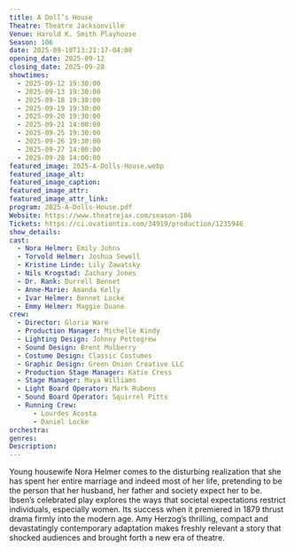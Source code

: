 ```yaml
---
title: A Doll’s House
Theatre: Theatre Jacksonville
Venue: Harold K. Smith Playhouse
Season: 106
date: 2025-09-10T13:21:17-04:00
opening_date: 2025-09-12
closing_date: 2025-09-28
showtimes:
  - 2025-09-12 19:30:00
  - 2025-09-13 19:30:00
  - 2025-09-18 19:30:00
  - 2025-09-19 19:30:00
  - 2025-09-20 19:30:00
  - 2025-09-21 14:00:00
  - 2025-09-25 19:30:00
  - 2025-09-26 19:30:00
  - 2025-09-27 14:00:00
  - 2025-09-28 14:00:00
featured_image: 2025-A-Dolls-House.webp
featured_image_alt: 
featured_image_caption: 
featured_image_attr: 
featured_image_attr_link: 
program: 2025-A-Dolls-House.pdf
Website: https://www.theatrejax.com/season-106
Tickets: https://ci.ovationtix.com/34919/production/1235946
show_details: 
cast:
  - Nora Helmer: Emily Johns
  - Torvold Helmer: Joshua Sewell
  - Kristine Linde: Lily Zawatsky
  - Nils Krogstad: Zachary Jones
  - Dr. Rank: Durrell Bennet
  - Anne-Marie: Amanda Kelly
  - Ivar Helmer: Bennet Locke
  - Emmy Helmer: Maggie Duane
crew:
  - Director: Gloria Ware
  - Production Manager: Michelle Kindy
  - Lighting Design: Johnny Pettegrew
  - Sound Design: Brent Mulberry
  - Costume Design: Classic Costumes
  - Graphic Design: Green Onion Creative LLC
  - Production Stage Manager: Katie Cress
  - Stage Manager: Maya Williams
  - Light Board Operator: Mark Rubens
  - Sound Board Operator: Squirrel Pitts
  - Running Crew:
      - Lourdes Acosta
      - Daniel Locke
orchestra:
genres: 
Description: 
---
```

Young housewife Nora Helmer comes to the disturbing realization that she has spent her entire marriage and indeed most of her life, pretending to be the person that her husband, her father and society expect her to be.  Ibsen’s celebrated play explores the ways that societal expectations restrict individuals, especially women.  Its success when it premiered in 1879 thrust drama firmly into the modern age. Amy Herzog’s thrilling, compact and devastatingly contemporary adaptation makes freshly relevant a story that shocked audiences and brought forth a new era of theatre.